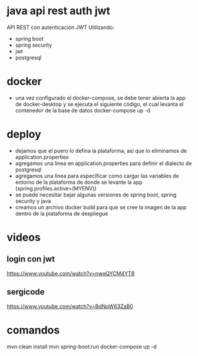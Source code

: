 # java api rest auth jwt
API REST con autenticación JWT
Utilizando:
- spring boot
- spring security
- jwt
- postgresql

# docker
- una vez configurado el docker-compose, se debe tener abierta la app de docker-desktop y se ejecuta el siguiente código, el cual levanta el contenedor de la base de datos
docker-compose up -d

# deploy

- dejamos que el puero lo defina la plataforma, asi que lo eliminamos de application.properties
- agregamos una linea en application.properties para definir el dialecto de postgresql
- agregamos una linea para especificar como cargar las variables de entorno de la plataforma de donde se levante la app (spring.profiles.active=(MYENV))
- se puede necesitar bajar algunas versiones de spring boot, spring security y java
- creamos un archivo docker build para que se cree la imagen de la app dentro de la plataforma de despliegue


# videos 
## login con jwt 
https://www.youtube.com/watch?v=nwqQYCM4YT8


## sergicode
https://www.youtube.com/watch?v=BdNqW63ZaB0

# comandos
mvn clean install
mvn spring-boot:run
docker-compose up -d